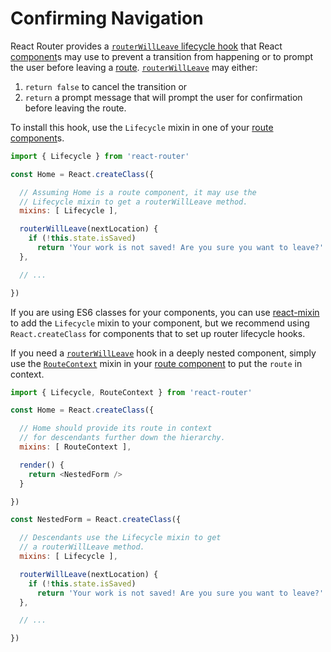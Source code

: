 # Confirming Navigation

React Router provides a [`routerWillLeave` lifecycle hook](/docs/Glossary.md#routehook) that React [component](/docs/Glossary.md#component)s may use to prevent a transition from happening or to prompt the user before leaving a [route](/docs/Glossary.md#route). [`routerWillLeave`](/docs/API.md#routerwillleavenextlocation) may either:  

1. `return false` to cancel the transition or
2. `return` a prompt message that will prompt the user for confirmation before leaving the route.

To install this hook, use the `Lifecycle` mixin in one of your [route component](/docs/Glossary.md#routecomponent)s.

```js
import { Lifecycle } from 'react-router'

const Home = React.createClass({

  // Assuming Home is a route component, it may use the
  // Lifecycle mixin to get a routerWillLeave method.
  mixins: [ Lifecycle ],

  routerWillLeave(nextLocation) {
    if (!this.state.isSaved)
      return 'Your work is not saved! Are you sure you want to leave?'
  },

  // ...

})
```

If you are using ES6 classes for your components, you can use [react-mixin](https://github.com/brigand/react-mixin) to add the `Lifecycle` mixin to your component, but we recommend using `React.createClass` for components that to set up router lifecycle hooks.

If you need a [`routerWillLeave`](/docs/API.md#routerwillleavenextlocation) hook in a deeply nested component, simply use the [`RouteContext`](/docs/API.md#routecontext-mixin) mixin in your [route component](/docs/Glossary.md#routecomponent) to put the `route` in context.

```js
import { Lifecycle, RouteContext } from 'react-router'

const Home = React.createClass({

  // Home should provide its route in context
  // for descendants further down the hierarchy.
  mixins: [ RouteContext ],

  render() {
    return <NestedForm />
  }

})

const NestedForm = React.createClass({

  // Descendants use the Lifecycle mixin to get
  // a routerWillLeave method.
  mixins: [ Lifecycle ],

  routerWillLeave(nextLocation) {
    if (!this.state.isSaved)
      return 'Your work is not saved! Are you sure you want to leave?'
  },

  // ...

})
```
